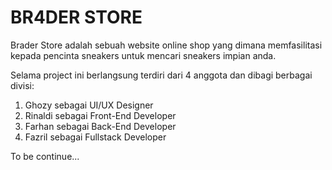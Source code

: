 # BR4DER STORE
 
Brader Store adalah sebuah website online shop yang dimana memfasilitasi kepada pencinta sneakers untuk mencari sneakers impian anda.

Selama project ini berlangsung terdiri dari 4 anggota dan dibagi berbagai divisi:
1. Ghozy sebagai UI/UX Designer
2. Rinaldi sebagai Front-End Developer
3. Farhan sebagai Back-End Developer
4. Fazril sebagai Fullstack Developer

To be continue...
